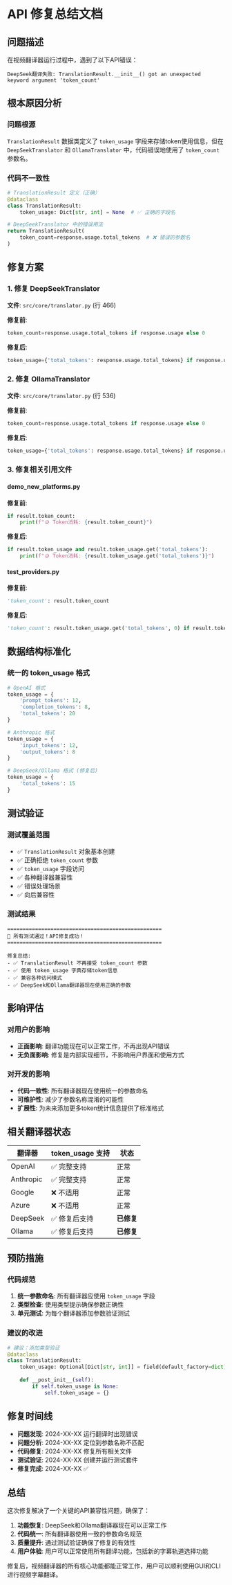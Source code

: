 # API 修复总结文档

## 问题描述

在视频翻译器运行过程中，遇到了以下API错误：

```
DeepSeek翻译失败: TranslationResult.__init__() got an unexpected keyword argument 'token_count'
```

## 根本原因分析

### 问题根源
`TranslationResult` 数据类定义了 `token_usage` 字段来存储token使用信息，但在 `DeepSeekTranslator` 和 `OllamaTranslator` 中，代码错误地使用了 `token_count` 参数名。

### 代码不一致性
```python
# TranslationResult 定义（正确）
@dataclass
class TranslationResult:
    token_usage: Dict[str, int] = None  # ✅ 正确的字段名

# DeepSeekTranslator 中的错误用法
return TranslationResult(
    token_count=response.usage.total_tokens  # ❌ 错误的参数名
)
```

## 修复方案

### 1. 修复 DeepSeekTranslator
**文件**: `src/core/translator.py` (行 466)

**修复前**:
```python
token_count=response.usage.total_tokens if response.usage else 0
```

**修复后**:
```python
token_usage={'total_tokens': response.usage.total_tokens} if response.usage else {}
```

### 2. 修复 OllamaTranslator  
**文件**: `src/core/translator.py` (行 536)

**修复前**:
```python
token_count=response.usage.total_tokens if response.usage else 0
```

**修复后**:
```python
token_usage={'total_tokens': response.usage.total_tokens} if response.usage else {}
```

### 3. 修复相关引用文件

#### demo_new_platforms.py
**修复前**:
```python
if result.token_count:
    print(f"🪙 Token消耗: {result.token_count}")
```

**修复后**:
```python
if result.token_usage and result.token_usage.get('total_tokens'):
    print(f"🪙 Token消耗: {result.token_usage.get('total_tokens')}")
```

#### test_providers.py
**修复前**:
```python
'token_count': result.token_count
```

**修复后**:
```python
'token_count': result.token_usage.get('total_tokens', 0) if result.token_usage else 0
```

## 数据结构标准化

### 统一的 token_usage 格式
```python
# OpenAI 格式
token_usage = {
    'prompt_tokens': 12,
    'completion_tokens': 8, 
    'total_tokens': 20
}

# Anthropic 格式  
token_usage = {
    'input_tokens': 12,
    'output_tokens': 8
}

# DeepSeek/Ollama 格式 (修复后)
token_usage = {
    'total_tokens': 15
}
```

## 测试验证

### 测试覆盖范围
- ✅ `TranslationResult` 对象基本创建
- ✅ 正确拒绝 `token_count` 参数
- ✅ `token_usage` 字段访问
- ✅ 各种翻译器兼容性
- ✅ 错误处理场景
- ✅ 向后兼容性

### 测试结果
```
==================================================
🎉 所有测试通过！API修复成功！
==================================================

修复总结:
- ✅ TranslationResult 不再接受 token_count 参数
- ✅ 使用 token_usage 字典存储token信息
- ✅ 兼容各种访问模式
- ✅ DeepSeek和Ollama翻译器现在使用正确的参数
```

## 影响评估

### 对用户的影响
- **正面影响**: 翻译功能现在可以正常工作，不再出现API错误
- **无负面影响**: 修复是内部实现细节，不影响用户界面和使用方式

### 对开发的影响
- **代码一致性**: 所有翻译器现在使用统一的参数命名
- **可维护性**: 减少了参数名称混淆的可能性
- **扩展性**: 为未来添加更多token统计信息提供了标准格式

## 相关翻译器状态

| 翻译器 | token_usage 支持 | 状态 |
|-------|-----------------|------|
| OpenAI | ✅ 完整支持 | 正常 |
| Anthropic | ✅ 完整支持 | 正常 | 
| Google | ❌ 不适用 | 正常 |
| Azure | ❌ 不适用 | 正常 |
| DeepSeek | ✅ 修复后支持 | **已修复** |
| Ollama | ✅ 修复后支持 | **已修复** |

## 预防措施

### 代码规范
1. **统一参数命名**: 所有翻译器应使用 `token_usage` 字段
2. **类型检查**: 使用类型提示确保参数正确性
3. **单元测试**: 为每个翻译器添加参数验证测试

### 建议的改进
```python
# 建议：添加类型验证
@dataclass
class TranslationResult:
    token_usage: Optional[Dict[str, int]] = field(default_factory=dict)
    
    def __post_init__(self):
        if self.token_usage is None:
            self.token_usage = {}
```

## 修复时间线

- **问题发现**: 2024-XX-XX 运行翻译时出现错误
- **问题分析**: 2024-XX-XX 定位到参数名称不匹配
- **代码修复**: 2024-XX-XX 修复所有相关文件
- **测试验证**: 2024-XX-XX 创建并运行测试套件
- **修复完成**: 2024-XX-XX ✅

## 总结

这次修复解决了一个关键的API兼容性问题，确保了：

1. **功能恢复**: DeepSeek和Ollama翻译器现在可以正常工作
2. **代码统一**: 所有翻译器使用一致的参数命名规范
3. **质量提升**: 通过测试验证确保了修复的有效性
4. **用户体验**: 用户可以正常使用所有翻译功能，包括新的字幕轨道选择功能

修复后，视频翻译器的所有核心功能都能正常工作，用户可以顺利使用GUI和CLI进行视频字幕翻译。